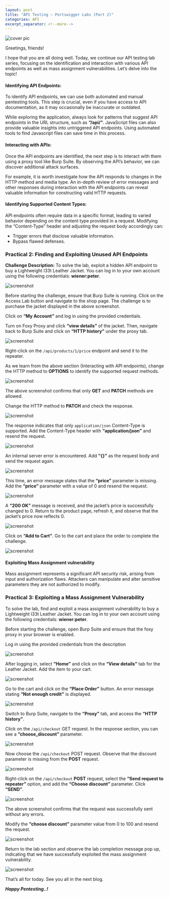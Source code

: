 ```yaml
---
layout: post
title: "API Testing — Portswigger Labs (Part 2)"
categories: API
excerpt_separator: <!--more-->
---
```


![cover pic](/images/blog5/1.png)

Greetings, friends!

I hope that you are all doing well. Today, we continue our API testing lab series, focusing on the identification and interaction with various API endpoints as well as mass assignment vulnerabilities. Let’s delve into the topic!
<!--more-->
#### Identifying API Endpoints:

To identify API endpoints, we can use both automated and manual pentesting tools. This step is crucial, even if you have access to API documentation, as it may occasionally be inaccurate or outdated.

While exploring the application, always look for patterns that suggest API endpoints in the URL structure, such as **“/api/”**. JavaScript files can also provide valuable insights into untriggered API endpoints. Using automated tools to find Javascript files can save time in this process.

#### Interacting with APIs:

Once the API endpoints are identified, the next step is to interact with them using a proxy tool like Burp Suite. By observing the API’s behavior, we can discover additional attack surfaces.

For example, it is worth investigate how the API responds to changes in the HTTP method and media type. An in-depth review of error messages and other responses during interaction with the API endpoints can reveal valuable information for constructing valid HTTP requests.

#### Identifying Supported Content Types:

API endpoints often require data in a specific format, leading to varied behavior depending on the content type provided in a request. Modifying the “Content-Type” header and adjusting the request body accordingly can:

- Trigger errors that disclose valuable information.
- Bypass flawed defenses.

### Practical 2: Finding and Exploiting Unused API Endpoints

**Challenge Description:** To solve the lab, exploit a hidden API endpoint to buy a Lightweight l33t Leather Jacket. You can log in to your own account using the following credentials: **wiener:peter**.

![screenshot](/images/blog5/2.png)

Before starting the challenge, ensure that Burp Suite is running. Click on the Access Lab button and navigate to the shop page. The challenge is to purchase the jacket displayed in the above screenshot.

Click on **“My Account”** and log in using the provided credentials.

Turn on Foxy Proxy and click **“view details”** of the jacket. Then, navigate back to Burp Suite and click on **“HTTP history”** under the proxy tab.

![screenshot](/images/blog5/3.png)

Right-click on the `/api/products/1/price` endpoint and send it to the repeater.

As we learn from the above section (Interacting with API endpoints), change the HTTP method to **OPTIONS** to identify the supported request methods.

![screenshot](/images/blog5/4.png)

The above screenshot confirms that only **GET** and **PATCH** methods are allowed.

Change the HTTP method to **PATCH** and check the response.

![screenshot](/images/blog5/5.png)

The response indicates that only `application/json` Content-Type is supported. Add the Content-Type header with **“application/json”** and resend the request.

![screenshot](/images/blog5/6.png)

An internal server error is encountered. Add **“{}”** as the request body and send the request again.

![screenshot](/images/blog5/7.png)

This time, an error message states that the **“price”** parameter is missing. Add the **“price”** parameter with a value of 0 and resend the request.

![screenshot](/images/blog5/8.png)

A **“200 OK”** message is received, and the jacket’s price is successfully changed to 0. Return to the product page, refresh it, and observe that the jacket’s price now reflects 0.

![screenshot](/images/blog5/9.png)

Click on **“Add to Cart”**. Go to the cart and place the order to complete the challenge.

![screenshot](/images/blog5/10.png)

#### Exploiting Mass Assignment vulnerability

Mass assignment represents a significant API security risk, arising from input and authorization flaws. Attackers can manipulate and alter sensitive parameters they are not authorized to modify.

### Practical 3: Exploiting a Mass Assignment Vulnerability

To solve the lab, find and exploit a mass assignment vulnerability to buy a Lightweight l33t Leather Jacket. You can log in to your own account using the following credentials: **wiener:peter**.

Before starting the challenge, open Burp Suite and ensure that the foxy proxy in your browser is enabled.

Log in using the provided credentials from the description

![screenshot](/images/blog5/11.png)

After logging in, select **“Home”** and click on the **“View details”** tab for the Leather Jacket. Add the item to your cart.

![screenshot](/images/blog5/12.png)

Go to the cart and click on the **“Place Order”** button. An error message stating **“Not enough credit”** is displayed.

![screenshot](/images/blog5/13.png)

Switch to Burp Suite, navigate to the **“Proxy”** tab, and access the **“HTTP history”**.

Click on the `/api/checkout` GET request. In the response section, you can see a **“choose_discount”** parameter.

![screenshot](/images/blog5/14.png)

Now choose the `/api/checkout` POST request. Observe that the discount parameter is missing from the **POST** request.

![screenshot](/images/blog5/15.png)

Right-click on the `/api/checkout` **POST** request, select the **“Send request to repeater”** option, and add the **“Choose discount”** parameter. Click **“SEND”**.

![screenshot](/images/blog5/16.png)

The above screenshot confirms that the request was successfully sent without any errors.

Modify the **“choose discount”** parameter value from 0 to 100 and resend the request.

![screenshot](/images/blog5/17.png)

Return to the lab section and observe the lab completion message pop up, indicating that we have successfully exploited the mass assignment vulnerability.

![screenshot](/images/blog5/18.png)

That’s all for today. See you all in the next blog.

***Happy Pentesting..!***


















